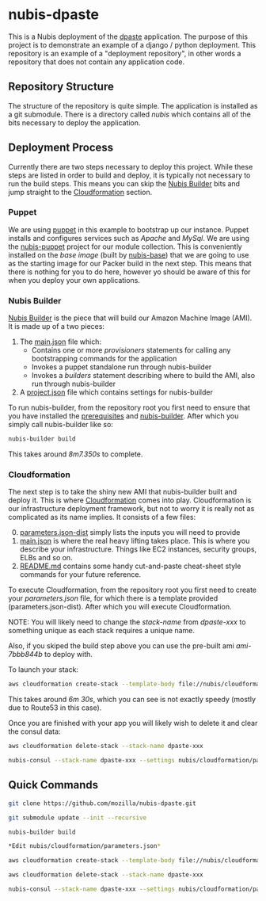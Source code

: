 # nubis-dpaste
This is a Nubis deployment of the [dpaste](https://github.com/bartTC/dpaste) application. The purpose of this project is to demonstrate an example of a django / python deployment. This repository is an example of a "deployment repository", in other words a repository that does not contain any application code.

## Repository Structure
The structure of the repository is quite simple. The application is installed as a git submodule. There is a directory called *nubis* which contains all of the bits necessary to deploy the application.


## Deployment Process
Currently there are two steps necessary to deploy this project. While these steps are listed in order to build and deploy, it is typically not necessary to run the build steps. This means you can skip the [Nubis Builder](#nubis-builder) bits and jump straight to the [Cloudformation](#cloudformation) section.


### Puppet
We are using [puppet](http://puppetlabs.com/) in this example to bootstrap up our instance. Puppet installs and configures services such as *Apache* and *MySql*. We are using the [nubis-puppet](https://github.com/Nubisproject/nubis-puppet) project for our module collection. This is conveniently installed on the *base image* (built by [nubis-base](https://github.com/Nubisproject/nubis-base)) that we are going to use as the starting image for our Packer build in the next step. This means that there is nothing for you to do here, however yo should be aware of this for when you deploy your own applications.


### Nubis Builder
[Nubis Builder](https://github.com/Nubisproject/nubis-builder) is the piece that will build our Amazon Machine Image (AMI). It is made up of a two pieces:

1. The [main.json](nubis/builder/provisioners.json) file which:
    * Contains one or more *provisioners* statements for calling  any bootstrapping commands for the application
    * Invokes a puppet standalone run through nubis-builder
    * Invokes a *builders* statement describing where to build the AMI, also run through nubis-builder
2. A [project.json](nubis/builder/project.json) file which contains settings for nubis-builder

To run nubis-builder, from the repository root you first need to ensure that you have installed the [prerequisites](https://github.com/Nubisproject/nubis-docs/blob/master/PREREQUISITES.md) and [nubis-builder](https://github.com/Nubisproject/nubis-builder#builder-quick-start). After which you simply call nubis-builder like so:
```bash
nubis-builder build
```
This takes around *8m7.350s* to complete.


### Cloudformation
The next step is to take the shiny new AMI that nubis-builder built and deploy it. This is where [Cloudformation](http://aws.amazon.com/cloudformation/) comes into play. Cloudformation is our infrastructure deployment framework, but not to worry it is really not as complicated as its name implies. It consists of a few files:

0. [parameters.json-dist](nubis/cloudformation/parameters.json-dist) simply lists the inputs you will need to provide
0. [main.json](nubis/cloudformation/main.json) is where the real heavy lifting takes place. This is where you describe your infrastructure. Things like EC2 instances, security groups, ELBs and so on.
0. [README.md](nubis/cloudformation/README.md) contains some handy cut-and-paste cheat-sheet style commands for your future reference.


To execute Cloudformation, from the repository root you first need to create your *parameters.json* file, for which there is a template provided (parameters.json-dist). After which you will execute Cloudformation.

NOTE: You will likely need to change the *stack-name* from *dpaste-xxx* to something unique as each stack requires a unique name.

Also, if you skiped the build step above you can use the pre-built ami *ami-7bbb844b* to deploy with.

To launch your stack:
```bash
aws cloudformation create-stack --template-body file://nubis/cloudformation/main.json --parameters file://nubis/cloudformation/parameters.json --stack-name dpaste-xxx
```
This takes around *6m 30s*, which you can see is not exactly speedy (mostly due to Route53 in this case).

Once you are finished with your app you will likely wish to delete it and clear the consul data:
```bash
aws cloudformation delete-stack --stack-name dpaste-xxx

nubis-consul --stack-name dpaste-xxx --settings nubis/cloudformation/parameters.json delete
```

## Quick Commands

```bash
git clone https://github.com/mozilla/nubis-dpaste.git

git submodule update --init --recursive

nubis-builder build

*Edit nubis/cloudformation/parameters.json*

aws cloudformation create-stack --template-body file://nubis/cloudformation/main.json --parameters file://nubis/cloudformation/parameters.json --stack-name dpaste-xxx

aws cloudformation delete-stack --stack-name dpaste-xxx

nubis-consul --stack-name dpaste-xxx --settings nubis/cloudformation/parameters.json delete
```
